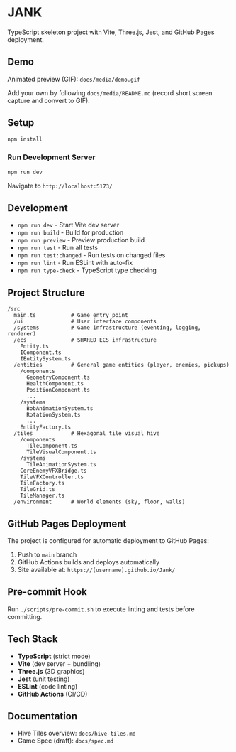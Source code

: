 # JANK

TypeScript skeleton project with Vite, Three.js, Jest, and GitHub Pages deployment.

## Demo

Animated preview (GIF): `docs/media/demo.gif`

Add your own by following `docs/media/README.md` (record short screen capture and convert to GIF).

## Setup

```bash
npm install
```

### Run Development Server

```bash
npm run dev
```

Navigate to `http://localhost:5173/`

## Development

- `npm run dev` - Start Vite dev server
- `npm run build` - Build for production
- `npm run preview` - Preview production build
- `npm run test` - Run all tests
- `npm run test:changed` - Run tests on changed files
- `npm run lint` - Run ESLint with auto-fix
- `npm run type-check` - TypeScript type checking

## Project Structure

```
/src
  main.ts           # Game entry point
  /ui               # User interface components
  /systems          # Game infrastructure (eventing, logging, renderer)
  /ecs              # SHARED ECS infrastructure
    Entity.ts
    IComponent.ts
    IEntitySystem.ts
  /entities         # General game entities (player, enemies, pickups)
    /components
      GeometryComponent.ts
      HealthComponent.ts
      PositionComponent.ts
      ...
    /systems
      BobAnimationSystem.ts
      RotationSystem.ts
      ...
    EntityFactory.ts
  /tiles            # Hexagonal tile visual hive
    /components
      TileComponent.ts
      TileVisualComponent.ts
    /systems
      TileAnimationSystem.ts
    CoreEnemyVFXBridge.ts
    TileVFXController.ts
    TileFactory.ts
    TileGrid.ts
    TileManager.ts
  /environment      # World elements (sky, floor, walls)
```

## GitHub Pages Deployment

The project is configured for automatic deployment to GitHub Pages:

1. Push to `main` branch
2. GitHub Actions builds and deploys automatically
3. Site available at: `https://[username].github.io/Jank/`

## Pre-commit Hook

Run `./scripts/pre-commit.sh` to execute linting and tests before committing.

## Tech Stack

- **TypeScript** (strict mode)
- **Vite** (dev server + bundling)
- **Three.js** (3D graphics)
- **Jest** (unit testing)
- **ESLint** (code linting)
- **GitHub Actions** (CI/CD)

## Documentation

- Hive Tiles overview: `docs/hive-tiles.md`
- Game Spec (draft): `docs/spec.md`

